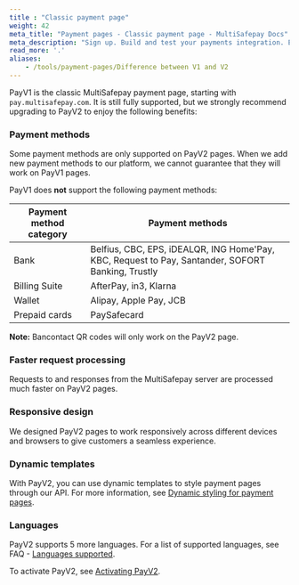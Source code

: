 ```yaml
---
title : "Classic payment page"
weight: 42
meta_title: "Payment pages - Classic payment page - MultiSafepay Docs"
meta_description: "Sign up. Build and test your payments integration. Explore our products and services. Use our API Reference, SDKs, and wrappers. Get support."
read_more: '.'
aliases:
    - /tools/payment-pages/Difference between V1 and V2
---
```


PayV1 is the classic MultiSafepay payment page, starting with `pay.multisafepay.com`. It is still fully supported, but we strongly recommend upgrading to PayV2 to enjoy the following benefits: 

### Payment methods
Some payment methods are only supported on PayV2 pages. When we add new payment methods to our platform, we cannot guarantee that they will work on PayV1 pages.

PayV1 does **not** support the following payment methods:

| Payment method category   | Payment methods     |
|----------------|-------------------|
|  Bank | Belfius, CBC, EPS, iDEALQR, ING Home'Pay, KBC, Request to Pay, Santander, SOFORT Banking, Trustly     |
|  Billing Suite | AfterPay, in3, Klarna     |
|  Wallet | Alipay, Apple Pay, JCB    |
|  Prepaid cards | PaySafecard   |  

**Note:** Bancontact QR codes will only work on the PayV2 page.

### Faster request processing 
Requests to and responses from the MultiSafepay server are processed much faster on PayV2 pages.

### Responsive design
We designed PayV2 pages to work responsively across different devices and browsers to give customers a seamless experience.

### Dynamic templates
With PayV2, you can use dynamic templates to style payment pages through our API. For more information, see [Dynamic styling for payment pages](/tools/payment-pages/dynamic-styling-for-payment-pages/).

### Languages
PayV2 supports 5 more languages. For a list of supported languages, see FAQ - [Languages supported](/faq/general/languages-supported/).

To activate PayV2, see [Activating PayV2](https://docs.multisafepay.com/tools/payment-pages/what-is-payv2).
